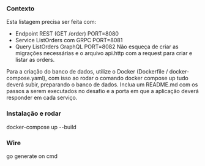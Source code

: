 ### Contexto
Esta listagem precisa ser feita com:
- Endpoint REST (GET /order) PORT=8080
- Service ListOrders com GRPC PORT=8081
- Query ListOrders GraphQL PORT=8082
Não esqueça de criar as migrações necessárias e o arquivo api.http com a request para criar e listar as orders.

Para a criação do banco de dados, utilize o Docker (Dockerfile / docker-compose.yaml), com isso ao rodar o comando docker compose up tudo deverá subir, preparando o banco de dados.
Inclua um README.md com os passos a serem executados no desafio e a porta em que a aplicação deverá responder em cada serviço.

### Instalação e rodar
docker-compose up --build

### Wire
go generate on cmd

